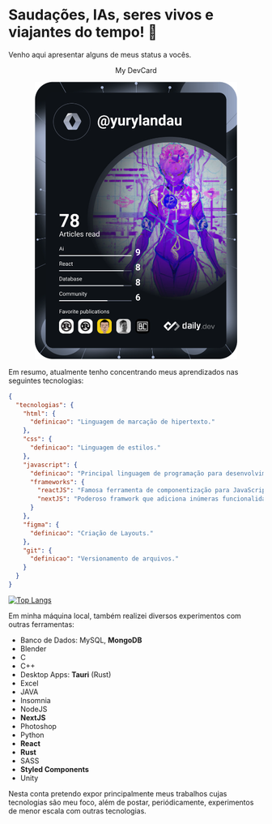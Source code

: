 # Saudações, IAs, seres vivos e viajantes do tempo! 🤖

Venho aqui apresentar alguns de meus status a vocês.
  <p align="center">My DevCard</p>  
<p align="center">
<a target="_blank" href="https://app.daily.dev/YuryLandau" ><img src="https://github.com/YuryLandau/YuryLandau/blob/main/devcard.svg"" width="400" alt="Yury Landau van Putten's Dev Card"/></a>
</p>

Em resumo, atualmente tenho concentrando meus aprendizados nas seguintes tecnologias: 

```json
{
  "tecnologias": {
    "html": { 
      "definicao": "Linguagem de marcação de hipertexto." 
    },
    "css": { 
      "definicao": "Linguagem de estilos." 
    },
    "javascript": {
      "definicao": "Principal linguagem de programação para desenvolvimento web front-end.",
      "frameworks": {
        "reactJS": "Famosa ferramenta de componentização para JavaScript.",
        "nextJS": "Poderoso framwork que adiciona inúmeras funcionalidades ao React."
      }
    },
    "figma": { 
      "definicao": "Criação de Layouts." 
    },
    "git": { 
      "definicao": "Versionamento de arquivos." 
    }
  }
}
```
[![Top Langs](https://github-readme-stats.vercel.app/api/top-langs/?username=YuryLandau)](https://github.com/YuryLandau/github-readme-stats) 

Em minha máquina local, também realizei diversos experimentos com outras ferramentas: 
- Banco de Dados: MySQL, __MongoDB__
- Blender
- C
- C++
- Desktop Apps: __Tauri__ (Rust)
- Excel
- JAVA
- Insomnia
- NodeJS
- __NextJS__
- Photoshop
- Python
- __React__
- __Rust__
- SASS
- __Styled Components__
- Unity

Nesta conta pretendo expor principalmente meus trabalhos cujas tecnologias são meu foco, além de postar, periódicamente, experimentos de menor escala com outras tecnologias.


